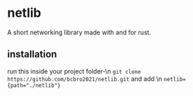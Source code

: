 # netlib
A short networking library made with and for rust.

## installation
run this inside your project folder-\n
`git clone https://github.com/bcbro2021/netlib.git`
and add \n
`netlib={path="./netlib"}`
